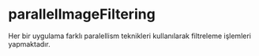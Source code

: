 # parallelImageFiltering
Her bir uygulama farklı paralellism teknikleri kullanılarak filtreleme işlemleri yapmaktadır.
